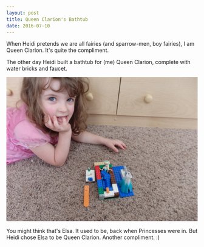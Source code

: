 ```yaml
---
layout: post
title: Queen Clarion's Bathtub
date: 2016-07-10
---
```


When Heidi pretends we are all fairies (and sparrow-men, boy fairies), I am Queen Clarion.  It's quite the compliment.

The other day Heidi built a bathtub for (me) Queen Clarion, complete with water bricks and faucet.

![Elsa magic clip doll bathing in a lego bathtub](/post-images/fairy-bathtub.jpg)

You might think that's Elsa.  It used to be, back when Princesses were in. But Heidi chose Elsa to be Queen Clarion.  Another compliment. :)

